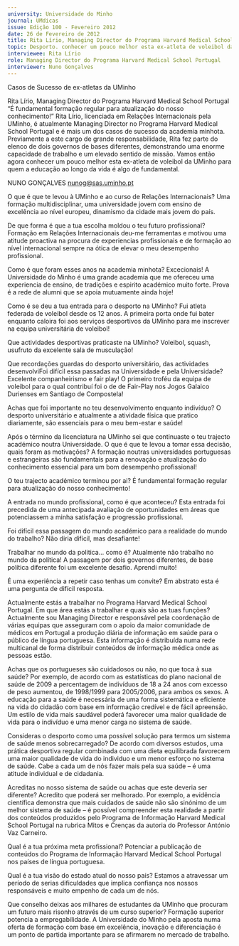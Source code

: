```yaml
---
university: Universidade do Minho
journal: UMdicas
issue: Edição 100 - Fevereiro 2012
date: 26 de Fevereiro de 2012
title: Rita Lírio, Managing Director do Programa Harvard Medical School Portugal
topic: Desporto. conhecer um pouco melhor esta ex-atleta de voleibol da UMinho
interviewee: Rita Lírio
role: Managing Director do Programa Harvard Medical School Portugal
interviewer: Nuno Gonçalves
---
```




Casos de Sucesso de ex-atletas da UMinho


Rita Lírio, Managing Director do Programa Harvard Medical School Portugal
“É fundamental formação regular para atualização do nosso conhecimento!”
Rita Lírio, licenciada em Relações Internacionais
pela UMinho, é atualmente Managing Director
no Programa Harvard Medical School Portugal e
é mais um dos casos de sucesso da academia
minhota. Previamente a este cargo de grande
responsabilidade, Rita fez parte do elenco de
dois governos de bases diferentes, demonstrando uma enorme capacidade de trabalho e um
elevado sentido de missão. Vamos então agora
conhecer um pouco melhor esta ex-atleta de
voleibol da UMinho para quem a educação ao
longo da vida é algo de fundamental.


NUNO GONÇALVES
nunog@sas.uminho.pt


O que é que te levou à UMinho e ao curso
de Relações Internacionais?
Uma formação multidisciplinar, uma universidade jovem com ensino de excelência ao nível
europeu, dinamismo da cidade mais jovem do
país.


De que forma é que a tua escolha moldou
o teu futuro profissional?
Formação em Relações Internacionais deu-me
ferramentas e motivou uma atitude proactiva na
procura de experiencias profissionais e de formação ao nível internacional sempre na ótica de
elevar o meu desempenho profissional.


Como é que foram esses anos na academia minhota?
Excecionais! A Universidade do Minho é uma
grande academia que me ofereceu uma experiencia de ensino, de tradições e espirito académico muito forte. Prova é a rede de alumni que
se apoia mutuamente ainda hoje!


Como é se deu a tua entrada para o desporto na UMinho?
Fui atleta federada de voleibol desde os 12 anos.
A primeira porta onde fui bater enquanto caloira
foi aos serviços desportivos da UMinho para me
inscrever na equipa universitária de voleibol!


Que actividades desportivas praticaste na UMinho?
Voleibol, squash, usufruto da excelente sala de
musculação!


Que recordações guardas do desporto
universitário, das actividades desenvolviFoi difícil essa passadas na Universidade e
pela Universidade?
Excelente companheirismo
e fair play! O primeiro troféu da equipa de voleibol para o qual contribuí foi o de 
de Fair-Play nos Jogos Galaico Durienses em Santiago de Compostela!


Achas que foi importante no teu desenvolvimento enquanto indivíduo?
O desporto universitário e atualmente a atividade física que pratico diariamente, são essenciais
para o meu bem-estar e saúde!


Após o término da licenciatura na UMinho
sei que continuaste o teu trajecto académico noutra Universidade. O que é que te
levou a tomar essa decisão, quais foram
as motivações?
A formação noutras universidades portuguesas
e estrangeiras são fundamentais para a renovação e atualização do conhecimento essencial para um bom desempenho profissional!


O teu trajecto académico terminou por ai?
É fundamental formação regular para atualização do nosso conhecimento!


A entrada no mundo profissional, como é
que aconteceu?
Esta entrada foi precedida de uma antecipada
avaliação de oportunidades em áreas que potenciassem a minha satisfação e progressão
profissional.


Foi difícil essa passagem do mundo académico para a realidade
do mundo do trabalho?
Não diria difícil, mas desafiante!


Trabalhar no mundo da
politica… como é?
Atualmente não trabalho no mundo da política!
A passagem por dois governos diferentes, de
base política diferente foi um excelente desafio.
Aprendi muito!


É uma experiência a repetir caso tenhas
um convite?
Em abstrato esta é uma pergunta de difícil resposta.


Actualmente estás a trabalhar no Programa Harvard Medical School Portugal. Em
que área estás a trabalhar e quais são as
tuas funções?
Actualmente sou Managing Director e responsável pela coordenação de várias equipas que
asseguram com o apoio da maior comunidade
de médicos em Portugal a produção diária de
informação em saúde para o público de língua
portuguesa. Esta informação é distribuída numa
rede multicanal de forma distribuir conteúdos
de informação médica onde as pessoas estão.


Achas que os portugueses são cuidadosos ou não, no que toca à sua saúde?
Por exemplo, de acordo com as estatísticas do
plano nacional de saúde de 2009 a percentagem de indivíduos de 18 a 24 anos com excesso de peso aumentou, de 1998/1999 para
2005/2006, para ambos os sexos.
A educação para a saúde é necessária de uma
forma sistemática e eficiente na vida do cidadão com base em informação credível e de fácil apreensão. Um estilo de vida mais saudável
poderá favorecer uma maior qualidade de vida
para o indivíduo e uma menor carga no sistema
de saúde.


Consideras o desporto como uma possível solução para termos um sistema de
saúde menos sobrecarregado?
De acordo com diversos estudos, uma prática
desportiva regular combinada com uma dieta
equilibrada favorecem uma maior qualidade de
vida do individuo e um menor esforço no sistema de saúde. Cabe a cada um de nós fazer
mais pela sua saúde – é uma atitude individual
e de cidadania.


Acreditas no nosso sistema de saúde ou
achas que este deveria ser diferente?
Acredito que poderá ser melhorado. Por exemplo, a evidência científica demonstra que mais
cuidados de saúde não são sinónimo de um melhor sistema de saúde – é possível compreender
esta realidade a partir dos conteúdos produzidos pelo Programa de Informação Harvard Medical School Portugal na rubrica Mitos e Crenças
da autoria do Professor António Vaz Carneiro.


Qual é a tua próxima meta profissional?
Potenciar a publicação de conteúdos do Programa de Informação Harvard Medical School Portugal nos países de língua portuguesa.


Qual é a tua visão do estado atual do nosso país?
Estamos a atravessar um período de serias dificuldades que implica confiança nos nossos responsáveis e muito empenho de cada um de nós.


Que conselho deixas aos milhares de estudantes da UMinho que procuram um futuro mais risonho através de um curso superior?
Formação superior potencia a empregabilidade. A Universidade do Minho pela aposta numa
oferta de formação com base em excelência,
inovação e diferenciação é um ponto de partida
importante para se afirmarem no mercado de
trabalho.
